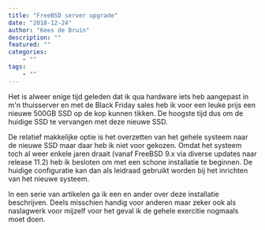 ```yaml
---
title: "FreeBSD server upgrade"
date: "2018-12-24"
author: "Kees de Bruin"
description: ""
featured: ""
categories:
    - ""
tags:
    - ""
---
```


Het is alweer enige tijd geleden dat ik qua hardware iets heb aangepast in m'n thuisserver en met de Black Friday sales heb ik voor een leuke prijs een nieuwe 500GB SSD op de kop kunnen tikken. De hoogste tijd dus om de huidige SSD te vervangen met deze nieuwe SSD.

De relatief makkelijke optie is het overzetten van het gehele systeem naar de nieuwe SSD maar daar heb ik niet voor gekozen. Omdat het systeem toch al weer enkele jaren draait (vanaf FreeBSD 9.x via diverse updates naar release 11.2) heb ik besloten om met een schone installatie te beginnen. De huidige configuratie kan dan als leidraad gebruikt worden bij het inrichten van het nieuwe systeem.

In een serie van artikelen ga ik een en ander over deze installatie beschrijven. Deels misschien handig voor anderen maar zeker ook als naslagwerk voor mijzelf voor het geval ik de gehele exercitie nogmaals moet doen.
